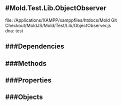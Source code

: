 
#Mold.Test.Lib.ObjectObserver
---------------------------------------

file: /Applications/XAMPP/xamppfiles/htdocs/Mold Git Checkout/MoldJS/Mold/Test/Lib/ObjectObserver.js  
dna: test


	




###Dependencies
--------------




   
###Methods
--------------

   
###Properties
-------------

   
###Objects
------------


		
